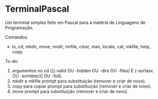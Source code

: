 # TerminalPascal
Um terminal simples feito em Pascal para a matéria de Linguagens de Programação.

Comandos:

- ls, cd, mkdir, move, rmdir, rmfile, clear, man, locate, cat, mkfile, help, copy.

To-do: 

1. argumentos no cd ([(-valid OU -hidden OU -dirs OU -files) E (-sortasc OU -sortdesc)] OU -full).
2. mkdir e mkfile prompt para substituição (remover e criar de novo).
3. copy para copiar prompt para substituição (remover e criar de novo).
4. move prompt para substituição (remover e criar de novo).
